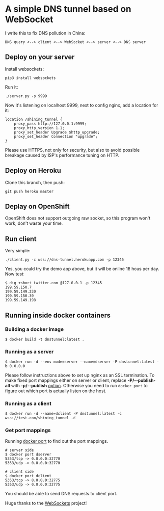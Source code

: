 # A simple DNS tunnel based on WebSocket

I write this to fix DNS pollution in China:

~~~~~~~~
DNS query <--> client <--> WebSocket <--> server <--> DNS server
~~~~~~~~

## Deploy on your server
Install websockets:

~~~~~~~~
pip3 install websockets
~~~~~~~~

Run it:

~~~~~~~~
./server.py -p 9999
~~~~~~~~

Now it's listening on localhost 9999, next to config nginx, add a location for it:

~~~~~~~~
location /shining_tunnel {
    proxy_pass http://127.0.0.1:9999;
    proxy_http_version 1.1;
    proxy_set_header Upgrade $http_upgrade;
    proxy_set_header Connection "upgrade";
}
~~~~~~~~
Please use HTTPS, not only for security, but also to avoid possible breakage caused by ISP's performance tuning on HTTP.

## Deploy on Heroku
Clone this branch, then push:

~~~~~~~~
git push heroku master
~~~~~~~~

## Deplay on OpenShift
OpenShift does not support outgoing raw socket, so this program won't work, don't waste your time.

## Run client
Very simple:

~~~~~~~~
./client.py -c wss://dns-tunnel.herokuapp.com -p 12345
~~~~~~~~

Yes, you could try the demo app above, but it will be online 18 hous per day. Now test:

~~~~~~~~
$ dig +short twitter.com @127.0.0.1 -p 12345
199.59.150.7
199.59.149.230
199.59.150.39
199.59.149.198
~~~~~~~~

## Running inside docker containers

### Building a docker image

~~~~~~~~
$ docker build -t dnstunnel:latest .
~~~~~~~~

### Running as a server

~~~~~~~~
$ docker run -d --env mode=server --name=dserver -P dnstunnel:latest -b 0.0.0.0
~~~~~~~~

Please follow instructions above to set up nginx as an SSL termination.
To make fixed port mappings either on server or client, replace **-P/--publish-all** with **-p/--publish** [option](https://docs.docker.com/engine/reference/run/#expose-incoming-ports).
Otherwise you need to run `docker port` to figure out which port is actually listen on the host.

### Running as a client

~~~~~~~~
$ docker run -d --name=dclient -P dnstunnel:latest -c wss://test.com/shining_tunnel -d
~~~~~~~~

### Get port mappings

Running [docker port](https://docs.docker.com/engine/reference/run/) to find out the port mappings.

~~~~~~~~
# server side
$ docker port dserver
5353/tcp -> 0.0.0.0:32770
5353/udp -> 0.0.0.0:32770

# client side
$ docker port dclient
5353/tcp -> 0.0.0.0:32775
5353/udp -> 0.0.0.0:32775
~~~~~~~~

You should be able to send DNS requests to client port.

Huge thanks to the [WebSockets](https://github.com/aaugustin/websockets) project!
